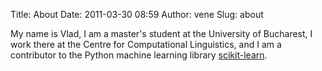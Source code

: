 Title: About
Date: 2011-03-30 08:59
Author: vene
Slug: about

My name is Vlad, I am a master's student at the University of Bucharest,
I work there at the Centre for Computational Linguistics, and I am a
contributor to the Python machine learning library [scikit-learn][].

  [scikit-learn]: http://scikit-learn.org "scikit-learn"
